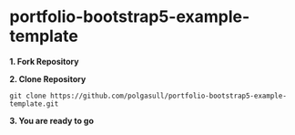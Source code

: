 # portfolio-bootstrap5-example-template

**1. Fork Repository**

**2. Clone Repository**

```
git clone https://github.com/polgasull/portfolio-bootstrap5-example-template.git
```

**3. You are ready to go**
